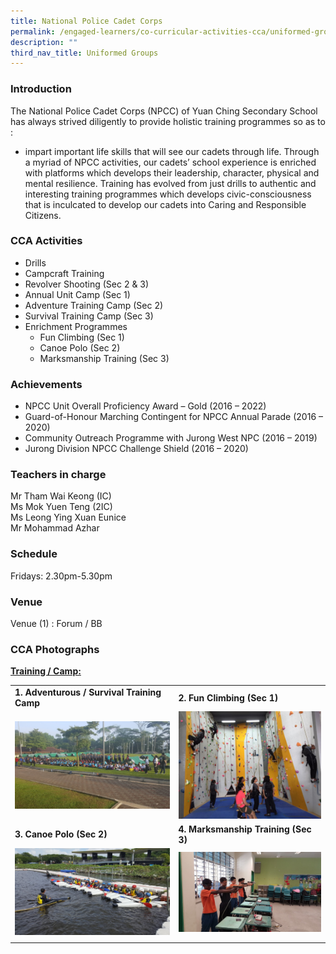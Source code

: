 ```yaml
---
title: National Police Cadet Corps
permalink: /engaged-learners/co-curricular-activities-cca/uniformed-groups/national-police-cadet-corps/
description: ""
third_nav_title: Uniformed Groups
---
```

### Introduction

The National Police Cadet Corps (NPCC) of Yuan Ching Secondary School has always strived diligently to provide holistic training programmes so as to :
*   impart important life skills that will see our cadets through life. Through a myriad of NPCC activities, our cadets’ school experience is enriched with platforms which develops their leadership, character, physical and mental resilience. Training has evolved from just drills to authentic and interesting training programmes which develops civic-consciousness that is inculcated to develop our cadets into Caring and Responsible Citizens.

### CCA Activities
*   Drills
*   Campcraft Training
*   Revolver Shooting (Sec 2 &amp; 3)
*   Annual Unit Camp (Sec 1)
*   Adventure Training Camp (Sec 2)
*   Survival Training Camp (Sec 3)
*   Enrichment Programmes
	*   Fun Climbing (Sec 1)
	*   Canoe Polo (Sec 2)
	*   Marksmanship Training (Sec 3)

### Achievements

*   NPCC Unit Overall Proficiency Award – Gold (2016 – 2022)
*   Guard-of-Honour Marching Contingent for NPCC Annual Parade (2016 – 2020)
*   Community Outreach Programme with Jurong West NPC (2016 – 2019)
*   Jurong Division NPCC Challenge Shield (2016 – 2020)

### Teachers in charge

Mr Tham Wai Keong (IC) <br>
Ms Mok Yuen Teng (2IC) <br>
Ms Leong Ying Xuan Eunice <br>
Mr Mohammad Azhar

### Schedule

Fridays: 2.30pm-5.30pm <br>

### Venue

Venue (1) : Forum / BB

### CCA Photographs

<u><strong> Training / Camp: </strong></u>

| | | 
| -------- | -------- |
| **1. Adventurous / Survival Training Camp** | **2. Fun Climbing (Sec 1)** | 
| <img src="/images/NPCC-1.jpg" style="width:400px;"> | <img src="/images/NPCC-2.jpg" style="width:300px;"> | 
| **3. Canoe Polo (Sec 2)** | **4. Marksmanship Training (Sec 3)** |
| <img src="/images/NPCC-3.jpg" style="width:300px;"> | <img src="/images/NPCC-4.jpg" style="width:350px;"> |
| | |